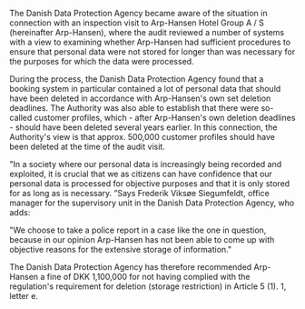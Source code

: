 The Danish Data Protection Agency became aware of the situation in connection with an inspection visit to Arp-Hansen Hotel Group A / S (hereinafter Arp-Hansen), where the audit reviewed a number of systems with a view to examining whether Arp-Hansen had sufficient procedures to ensure that personal data were not stored for longer than was necessary for the purposes for which the data were processed.

During the process, the Danish Data Protection Agency found that a booking system in particular contained a lot of personal data that should have been deleted in accordance with Arp-Hansen's own set deletion deadlines. The Authority was also able to establish that there were so-called customer profiles, which - after Arp-Hansen's own deletion deadlines - should have been deleted several years earlier. In this connection, the Authority's view is that approx. 500,000 customer profiles should have been deleted at the time of the audit visit.

"In a society where our personal data is increasingly being recorded and exploited, it is crucial that we as citizens can have confidence that our personal data is processed for objective purposes and that it is only stored for as long as is necessary. ”Says Frederik Viksøe Siegumfeldt, office manager for the supervisory unit in the Danish Data Protection Agency, who adds:

"We choose to take a police report in a case like the one in question, because in our opinion Arp-Hansen has not been able to come up with objective reasons for the extensive storage of information."

The Danish Data Protection Agency has therefore recommended Arp-Hansen a fine of DKK 1,100,000 for not having complied with the regulation's requirement for deletion (storage restriction) in Article 5 (1). 1, letter e.
